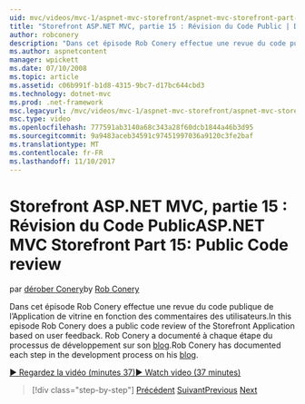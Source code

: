 ```yaml
---
uid: mvc/videos/mvc-1/aspnet-mvc-storefront/aspnet-mvc-storefront-part-15-public-code-review
title: "Storefront ASP.NET MVC, partie 15 : Révision du Code Public | Documents Microsoft"
author: robconery
description: "Dans cet épisode Rob Conery effectue une revue du code publique de l’Application de vitrine en fonction des commentaires des utilisateurs. Rob Conery a documenté à chaque étape du développement..."
ms.author: aspnetcontent
manager: wpickett
ms.date: 07/10/2008
ms.topic: article
ms.assetid: c06b991f-b1d8-4315-9bc7-d17bc644cbd3
ms.technology: dotnet-mvc
ms.prod: .net-framework
msc.legacyurl: /mvc/videos/mvc-1/aspnet-mvc-storefront/aspnet-mvc-storefront-part-15-public-code-review
msc.type: video
ms.openlocfilehash: 777591ab3140a68c343a28f60dcb1844a46b3d95
ms.sourcegitcommit: 9a9483aceb34591c97451997036a9120c3fe2baf
ms.translationtype: MT
ms.contentlocale: fr-FR
ms.lasthandoff: 11/10/2017
---
```

<a name="aspnet-mvc-storefront-part-15-public-code-review"></a><span data-ttu-id="ade88-104">Storefront ASP.NET MVC, partie 15 : Révision du Code Public</span><span class="sxs-lookup"><span data-stu-id="ade88-104">ASP.NET MVC Storefront Part 15: Public Code review</span></span>
====================
<span data-ttu-id="ade88-105">par [dérober Conery](https://github.com/robconery)</span><span class="sxs-lookup"><span data-stu-id="ade88-105">by [Rob Conery](https://github.com/robconery)</span></span>

<span data-ttu-id="ade88-106">Dans cet épisode Rob Conery effectue une revue du code publique de l’Application de vitrine en fonction des commentaires des utilisateurs.</span><span class="sxs-lookup"><span data-stu-id="ade88-106">In this episode Rob Conery does a public code review of the Storefront Application based on user feedback.</span></span> <span data-ttu-id="ade88-107">Rob Conery a documenté à chaque étape du processus de développement sur son [blog](http://blog.wekeroad.com/mvc-storefront/mvcstore-part-15/).</span><span class="sxs-lookup"><span data-stu-id="ade88-107">Rob Conery has documented each step in the development process on his [blog](http://blog.wekeroad.com/mvc-storefront/mvcstore-part-15/).</span></span>

[<span data-ttu-id="ade88-108">&#9654; Regardez la vidéo (minutes 37)</span><span class="sxs-lookup"><span data-stu-id="ade88-108">&#9654; Watch video (37 minutes)</span></span>](https://channel9.msdn.com/Blogs/ASP-NET-Site-Videos/aspnet-mvc-storefront-part-15-public-code-review)

>[!div class="step-by-step"]
<span data-ttu-id="ade88-109">[Précédent](aspnet-mvc-storefront-part-14-rich-client-interaction.md)
[Suivant](aspnet-mvc-storefront-part-16-membership-redo-with-openid.md)</span><span class="sxs-lookup"><span data-stu-id="ade88-109">[Previous](aspnet-mvc-storefront-part-14-rich-client-interaction.md)
[Next](aspnet-mvc-storefront-part-16-membership-redo-with-openid.md)</span></span>
